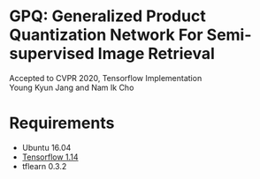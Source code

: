 # GPQ: Generalized Product Quantization Network For Semi-supervised Image Retrieval
Accepted to CVPR 2020, Tensorflow Implementation  
Young Kyun Jang and Nam Ik Cho

# Requirements
- Ubuntu 16.04
- [Tensorflow 1.14](http://www.tensorflow.org/)
- tflearn 0.3.2
